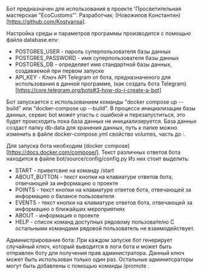Бот предназначен для использования в проекте 'Просветительная мастерская "EcoCustoms"'.
Разработчик: (Новожилов Константин)[https://github.com/Kostyansa].

Настройка среды и параметров программы производится с помощью файла database.env:
 - POSTGRES_USER - пароль суперпользователя базы данных
 - POSTGRES_PASSWORD - имя суперпользователя базы данных
 - POSTGRES_DB - определяет имя стандартной базы данных, создаваемой при первом запуске
 - API_KEY - Ключ API Telegram от бота, предназначеного для использования в данной программе, (как создать бота Telegram)[https://core.telegram.org/bots#3-how-do-i-create-a-bot]

Бот запускается с использованием команды "docker compose up --build" или "docker-compose up --build".
В процессе инициализации базы данных, сервис bot может упасть с ошибкой и перезапуститься, это будет происходить пока база данных не инициализируется.
База данных создаст папку db-data для хранения данных, путь к папке можно изменить в файле docker-compose.yml свойство volumes, часть до :.

Для запуска бота необходим (docker compose)[https://docs.docker.com/compose/].
Текст различных ответов бота находится в файле bot/source/config/config.py
Из них стоит выделить:
 - START - приветсвие на команду /start
 - ABOUT_BUTTON - текст кнопки на клавиатуре ответов бота, отвечающей за информацию о проекте
 - POINTS - текст кнопки на клавиатуре ответов бота, отвечающей за информацию о балансе пользователя
 - EVENTS - текст кнопки на клавиатуре ответов бота, отвечающей за информацию о ближайших мероприятиях
 - ABOUT - информация о проекте
 - HELP - список команд доступных рядовому пользователю
С остальными командами рядовой пользователь не взаимодействует.

Администрирование бота: 
При каждом запуске бот генерирует случайный ключ, который выводится в логи бота и может быть отправлен боту для получения прав администратора. Данный ключ может быть использован только один раз. Остальные админитсраторы могут быть добавлены с помощью команды /promote .